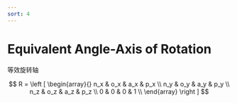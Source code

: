 ```yaml
---
sort: 4
---
```

# Equivalent Angle-Axis of Rotation

等效旋转轴


$$
R = 
\left [
    \begin{array}{}
        n_x & o_x & a_x & p_x \\
        n_y & o_y & a_y & p_y \\
        n_z & o_z & a_z & p_z \\
        0   & 0   & 0   & 1   \\        
    \end{array}
\right ]
$$


